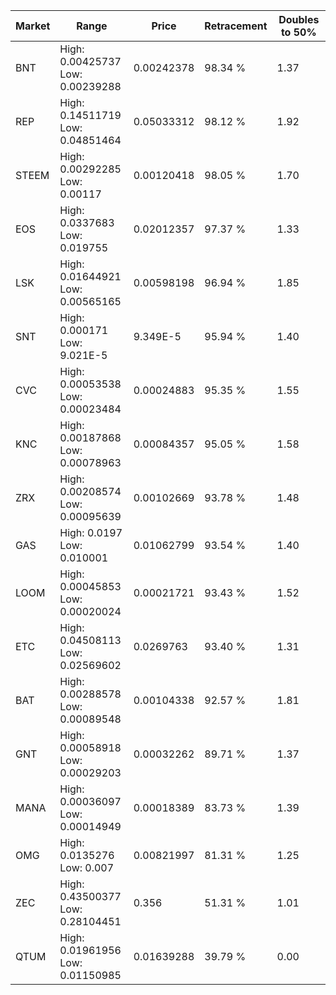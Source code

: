 | Market | Range | Price| Retracement | Doubles to 50% |
| --- | --- | --- | --- | --- |
| BNT | High: 0.00425737<br />Low: 0.00239288 | 0.00242378 | 98.34 % | 1.37 |
| REP | High: 0.14511719<br />Low: 0.04851464 | 0.05033312 | 98.12 % | 1.92 |
| STEEM | High: 0.00292285<br />Low: 0.00117 | 0.00120418 | 98.05 % | 1.70 |
| EOS | High: 0.0337683<br />Low: 0.019755 | 0.02012357 | 97.37 % | 1.33 |
| LSK | High: 0.01644921<br />Low: 0.00565165 | 0.00598198 | 96.94 % | 1.85 |
| SNT | High: 0.000171<br />Low: 9.021E-5 | 9.349E-5 | 95.94 % | 1.40 |
| CVC | High: 0.00053538<br />Low: 0.00023484 | 0.00024883 | 95.35 % | 1.55 |
| KNC | High: 0.00187868<br />Low: 0.00078963 | 0.00084357 | 95.05 % | 1.58 |
| ZRX | High: 0.00208574<br />Low: 0.00095639 | 0.00102669 | 93.78 % | 1.48 |
| GAS | High: 0.0197<br />Low: 0.010001 | 0.01062799 | 93.54 % | 1.40 |
| LOOM | High: 0.00045853<br />Low: 0.00020024 | 0.00021721 | 93.43 % | 1.52 |
| ETC | High: 0.04508113<br />Low: 0.02569602 | 0.0269763 | 93.40 % | 1.31 |
| BAT | High: 0.00288578<br />Low: 0.00089548 | 0.00104338 | 92.57 % | 1.81 |
| GNT | High: 0.00058918<br />Low: 0.00029203 | 0.00032262 | 89.71 % | 1.37 |
| MANA | High: 0.00036097<br />Low: 0.00014949 | 0.00018389 | 83.73 % | 1.39 |
| OMG | High: 0.0135276<br />Low: 0.007 | 0.00821997 | 81.31 % | 1.25 |
| ZEC | High: 0.43500377<br />Low: 0.28104451 | 0.356 | 51.31 % | 1.01 |
| QTUM | High: 0.01961956<br />Low: 0.01150985 | 0.01639288 | 39.79 % | 0.00 |
